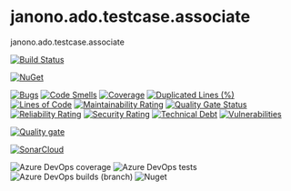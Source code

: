# janono.ado.testcase.associate
 janono.ado.testcase.associate
 
 [![Build Status](https://dev.azure.com/janono-pub/Janono.Ado.TestCase.Associate/_apis/build/status/janono.ado.testcase.associate-ci%20dotnet%206.0?branchName=master)](https://dev.azure.com/janono-pub/Janono.Ado.TestCase.Associate/_build/latest?definitionId=33&branchName=master)

[![NuGet](https://img.shields.io/nuget/v/janono.ado.testcase.associate.svg?style=flat-square&label=nuget)](https://www.nuget.org/packages/janono.ado.testcase.associate/) 

[![Bugs](https://sonarcloud.io/api/project_badges/measure?project=JanuszNowak_janono.ado.testcase.associate&metric=bugs)](https://sonarcloud.io/dashboard?id=JanuszNowak_janono.ado.testcase.associate)
[![Code Smells](https://sonarcloud.io/api/project_badges/measure?project=JanuszNowak_janono.ado.testcase.associate&metric=code_smells)](https://sonarcloud.io/dashboard?id=JanuszNowak_janono.ado.testcase.associate)
[![Coverage](https://sonarcloud.io/api/project_badges/measure?project=JanuszNowak_janono.ado.testcase.associate&metric=coverage)](https://sonarcloud.io/dashboard?id=JanuszNowak_janono.ado.testcase.associate)
[![Duplicated Lines (%)](https://sonarcloud.io/api/project_badges/measure?project=JanuszNowak_janono.ado.testcase.associate&metric=duplicated_lines_density)](https://sonarcloud.io/dashboard?id=JanuszNowak_janono.ado.testcase.associate)
[![Lines of Code](https://sonarcloud.io/api/project_badges/measure?project=JanuszNowak_janono.ado.testcase.associate&metric=ncloc)](https://sonarcloud.io/dashboard?id=JanuszNowak_janono.ado.testcase.associate)
[![Maintainability Rating](https://sonarcloud.io/api/project_badges/measure?project=JanuszNowak_janono.ado.testcase.associate&metric=sqale_rating)](https://sonarcloud.io/dashboard?id=JanuszNowak_janono.ado.testcase.associate)
[![Quality Gate Status](https://sonarcloud.io/api/project_badges/measure?project=JanuszNowak_janono.ado.testcase.associate&metric=alert_status)](https://sonarcloud.io/dashboard?id=JanuszNowak_janono.ado.testcase.associate)
[![Reliability Rating](https://sonarcloud.io/api/project_badges/measure?project=JanuszNowak_janono.ado.testcase.associate&metric=reliability_rating)](https://sonarcloud.io/dashboard?id=JanuszNowak_janono.ado.testcase.associate)
[![Security Rating](https://sonarcloud.io/api/project_badges/measure?project=JanuszNowak_janono.ado.testcase.associate&metric=security_rating)](https://sonarcloud.io/dashboard?id=JanuszNowak_janono.ado.testcase.associate)
[![Technical Debt](https://sonarcloud.io/api/project_badges/measure?project=JanuszNowak_janono.ado.testcase.associate&metric=sqale_index)](https://sonarcloud.io/dashboard?id=JanuszNowak_janono.ado.testcase.associate)
[![Vulnerabilities](https://sonarcloud.io/api/project_badges/measure?project=JanuszNowak_janono.ado.testcase.associate&metric=vulnerabilities)](https://sonarcloud.io/dashboard?id=JanuszNowak_janono.ado.testcase.associate)

[![Quality gate](https://sonarcloud.io/api/project_badges/quality_gate?project=JanuszNowak_janono.ado.testcase.associate)](https://sonarcloud.io/dashboard?id=JanuszNowak_janono.ado.testcase.associate)

[![SonarCloud](https://sonarcloud.io/images/project_badges/sonarcloud-white.svg)](https://sonarcloud.io/dashboard?id=JanuszNowak_janono.ado.testcase.associate)


![Azure DevOps coverage](https://img.shields.io/azure-devops/coverage/janono-pub/Janono.Ado.TestCase.Associate/33)
![Azure DevOps tests](https://img.shields.io/azure-devops/tests/janono-pub/Janono.Ado.TestCase.Associate/33)
![Azure DevOps builds (branch)](https://img.shields.io/azure-devops/build/janono-pub/Janono.Ado.TestCase.Associate/33/master?label=master)
![Nuget](https://img.shields.io/nuget/dt/janono.ado.testcase.associate)
